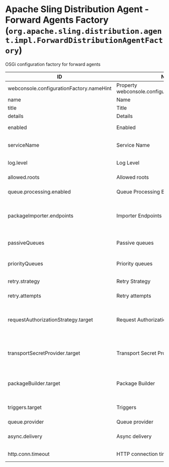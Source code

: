 # Apache Sling Distribution Agent - Forward Agents Factory (`org.apache.sling.distribution.agent.impl.ForwardDistributionAgentFactory`)

OSGi configuration factory for forward agents

| ID  | Name | Required | Type | Default value | Description |
| --- | ---- | -------- | ---- | ------------- | ----------- |
| webconsole.configurationFactory.nameHint | Property webconsole.configurationFactory.nameHint | `true` | `String` | `[Agent name: {name}]` | Description for webconsole.configurationFactory.nameHint |
| name | Name | `true` | `String` | `null` | The name of the agent. |
| title | Title | `true` | `String` | `null` | The display friendly title of the agent. |
| details | Details | `true` | `String` | `null` | The display friendly details of the agent. |
| enabled | Enabled | `true` | `String` | `[true]` | Whether or not to start the distribution agent. |
| serviceName | Service Name | `true` | `String` | `null` | The name of the service used to access the repository. If not set, the calling user ResourceResolver will be used |
| log.level | Log Level | `true` | `String` | `[info]` | The log level recorded in the transient log accessible via http. |
| allowed.roots | Allowed roots | `true` | `String` | `null` | If set the agent will allow only distribution requests under the specified roots. |
| queue.processing.enabled | Queue Processing Enabled | `true` | `String` | `[true]` | Whether or not the distribution agent should process packages in the queues. |
| packageImporter.endpoints | Importer Endpoints | `true` | `String` | `null` | List of endpoints to which packages are sent (imported). The list can be given as a map in case a queue should be configured for each endpoint, e.g. queueName=http://... |
| passiveQueues | Passive queues | `true` | `String` | `null` | List of queues that should be disabled.These queues will gather all the packages until they are removed explicitly. |
| priorityQueues | Priority queues | `true` | `String` | `null` | List of priority queues that should used for specific paths.The selector format is  {queuePrefix}[|{mainQueueMatcher}]={pathMatcher}, e.g. french=/content/fr.* |
| retry.strategy | Retry Strategy | `true` | `String` | `[none]` | The strategy to apply after a certain number of failed retries. |
| retry.attempts | Retry attempts | `true` | `String` | `[100]` | The number of times to retry until the retry strategy is applied. |
| requestAuthorizationStrategy.target | Request Authorization Strategy | `true` | `String` | `[(name=default)]` | The target reference for the DistributionRequestAuthorizationStrategy used to authorize the access to distribution process,e.g. use target=(name=...) to bind to services by name. |
| transportSecretProvider.target | Transport Secret Provider | `true` | `String` | `[(name=default)]` | The target reference for the DistributionTransportSecretProvider used to obtain the credentials used for accessing the remote endpoints, e.g. use target=(name=...) to bind to services by name. |
| packageBuilder.target | Package Builder | `true` | `String` | `[(name=default)]` | The target reference for the DistributionPackageBuilder used to create distribution packages, e.g. use target=(name=...) to bind to services by name. |
| triggers.target | Triggers | `true` | `String` | `[(name=)]` | The target reference for DistributionTrigger used to trigger distribution, e.g. use target=(name=...) to bind to services by name. |
| queue.provider | Queue provider | `true` | `String` | `[jobs]` | The queue provider implementation. |
| async.delivery | Async delivery | `true` | `String` | `[false]` | Whether or not to use a separate delivery queue to maximize transport throughput when queue has more than 100 items |
| http.conn.timeout | HTTP connection timeout | `true` | `String` | `[10]` | The connection timeout for HTTP requests (in seconds). |
